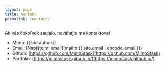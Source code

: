```yaml
---
layout: page
title: Kontakt
permalink: /contact/
---
```

<p>Ak vás čokoľvek zaujalo, neváhajte ma kontaktovať</p>

* Meno: {{site.author}}
* Email: [Napíšte mi email](mailto:{{ site.email | encode_email }})
* Github: [https://github.com/MimoStask](https://github.com/MimoStask)
* Portfólio: [https://mimostask.github.io/](https://mimostask.github.io/)